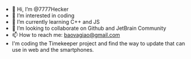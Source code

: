 - 👋 Hi, I’m @7777Hecker
- 👀 I’m interested in coding
- 🌱 I’m currently learning C++ and JS
- 💞️ I’m looking to collaborate on Github and JetBrain Community
- 📫 How to reach me: baovagiao@gmail.com
- I'm coding the Timekeeper project and find the way to update that can use in web and the smartphones.

<!---
I'm still a student but i love coding so much :) so i learn coding since i was at grade 2.
I hope you can help me to update my project. Thanks
--->
